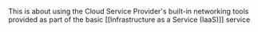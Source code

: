This is about using the Cloud Service Provider's built-in networking tools provided as part of the basic [[Infrastructure as a Service (IaaS)]] service